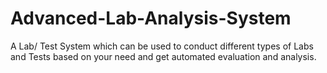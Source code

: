 # Advanced-Lab-Analysis-System
A Lab/ Test System which can be used to conduct different types of Labs and Tests based on your need and get automated evaluation and analysis.
